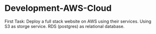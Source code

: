 # Development-AWS-Cloud
First Task: Deploy a full stack website on AWS using their services.
            Using S3 as storge service.
            RDS (postgres) as relational database.
